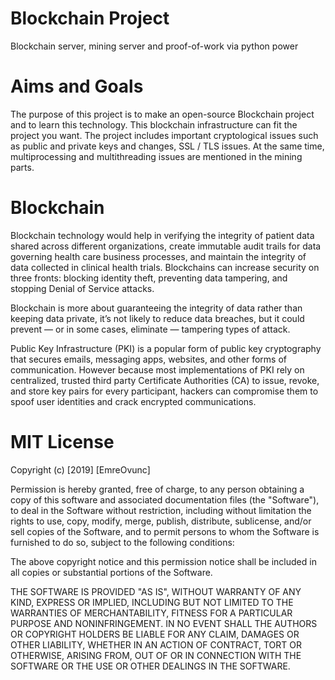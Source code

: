 # Blockchain Project
Blockchain server, mining server and proof-of-work via python power

# Aims and Goals
The purpose of this project is to make an open-source Blockchain project and to learn this technology. This blockchain infrastructure can fit the project you want. The project includes important cryptological issues such as public and private keys and changes, SSL / TLS issues. At the same time, multiprocessing and multithreading issues are mentioned in the mining parts.

# Blockchain 
Blockchain technology would help in verifying the integrity of patient data shared across different organizations, create immutable audit trails for data governing health care business processes, and maintain the integrity of data collected in clinical health trials. Blockchains can increase security on three fronts: blocking identity theft, preventing data tampering, and stopping Denial of Service attacks.

Blockchain is more about guaranteeing the integrity of data rather than keeping data private, it’s not likely to reduce data breaches, but it could prevent — or in some cases, eliminate — tampering types of attack.

Public Key Infrastructure (PKI) is a popular form of public key cryptography that secures emails, messaging apps, websites, and other forms of communication. However because most implementations of PKI rely on centralized, trusted third party Certificate Authorities (CA) to issue, revoke, and store key pairs for every participant, hackers can compromise them to spoof user identities and crack encrypted communications.

# MIT License

Copyright (c) [2019] [EmreOvunc]

Permission is hereby granted, free of charge, to any person obtaining a copy
of this software and associated documentation files (the "Software"), to deal
in the Software without restriction, including without limitation the rights
to use, copy, modify, merge, publish, distribute, sublicense, and/or sell
copies of the Software, and to permit persons to whom the Software is
furnished to do so, subject to the following conditions:

The above copyright notice and this permission notice shall be included in all
copies or substantial portions of the Software.

THE SOFTWARE IS PROVIDED "AS IS", WITHOUT WARRANTY OF ANY KIND, EXPRESS OR
IMPLIED, INCLUDING BUT NOT LIMITED TO THE WARRANTIES OF MERCHANTABILITY,
FITNESS FOR A PARTICULAR PURPOSE AND NONINFRINGEMENT. IN NO EVENT SHALL THE
AUTHORS OR COPYRIGHT HOLDERS BE LIABLE FOR ANY CLAIM, DAMAGES OR OTHER
LIABILITY, WHETHER IN AN ACTION OF CONTRACT, TORT OR OTHERWISE, ARISING FROM,
OUT OF OR IN CONNECTION WITH THE SOFTWARE OR THE USE OR OTHER DEALINGS IN THE
SOFTWARE.
